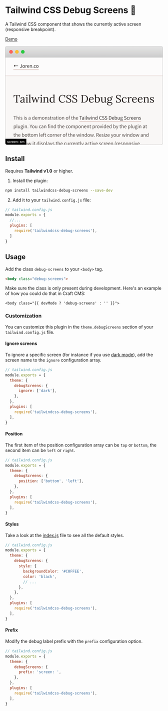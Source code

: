 # Tailwind CSS Debug Screens 📱

A Tailwind CSS component that shows the currently active screen (responsive breakpoint).

[Demo](https://joren.co/tailwindcss-debug-screens-demo/)

<img src="screenshot.png" width="534">

## Install

Requires **Tailwind v1.0** or higher.

1. Install the plugin:

```bash
npm install tailwindcss-debug-screens --save-dev
```

2. Add it to your `tailwind.config.js` file:

```js
// tailwind.config.js
module.exports = {
  //...
  plugins: [
    require('tailwindcss-debug-screens'),
  ]
}
```

## Usage

Add the class `debug-screens` to your `<body>` tag.

```html
<body class="debug-screens">
```

Make sure the class is only present during development. Here's an example of how you could do that in Craft CMS:

```twig
<body class="{{ devMode ? 'debug-screens' : '' }}">
```

### Customization

You can customize this plugin in the `theme.debugScreens` section of your `tailwind.config.js` file.

#### Ignore screens

To ignore a specific screen (for instance if you use [dark mode](https://tailwindcss.com/docs/breakpoints/#dark-mode)), add the screen name to the `ignore` configuration array.

```js
// tailwind.config.js
module.exports = {
  theme: {
    debugScreens: {
      ignore: ['dark'],
    },
  },
  plugins: [
    require('tailwindcss-debug-screens'),
  ],
}
```

#### Position

The first item of the position configuration array can be `top` or `bottom`, the second item can be `left` or `right`.

```js
// tailwind.config.js
module.exports = {
  theme: {
    debugScreens: {
      position: ['bottom', 'left'],
    },
  },
  plugins: [
    require('tailwindcss-debug-screens'),
  ],
}
```

#### Styles

Take a look at the [index.js](index.js) file to see all the default styles.

```js
// tailwind.config.js
module.exports = {
  theme: {
    debugScreens: {
      style: {
        backgroundColor: '#C0FFEE',
        color: 'black',
        // ...
      },
    },
  },
  plugins: [
    require('tailwindcss-debug-screens'),
  ],
}
```

#### Prefix

Modify the debug label prefix with the `prefix` configuration option.

```js
// tailwind.config.js
module.exports = {
  theme: {
    debugScreens: {
      prefix: 'screen: ',
    },
  },
  plugins: [
    require('tailwindcss-debug-screens'),
  ],
}
```
